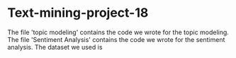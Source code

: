 # Text-mining-project-18
The file 'topic modeling' contains the code we wrote for the topic modeling. The file 'Sentiment Analysis' contains the code we wrote for the sentiment analysis. The dataset we used is 
